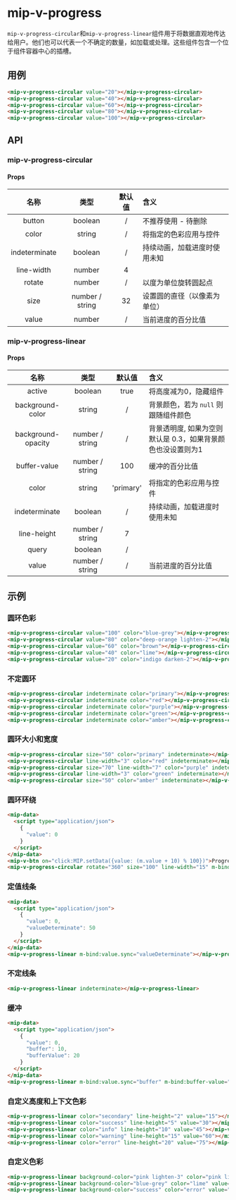 # mip-v-progress

`mip-v-progress-circular`和`mip-v-progress-linear`组件用于将数据直观地传达给用户。他们也可以代表一个不确定的数量，如加载或处理。这些组件包含一个位于组件容器中心的插槽。

## 用例

```html
<mip-v-progress-circular value="20"></mip-v-progress-circular>
<mip-v-progress-circular value="40"></mip-v-progress-circular>
<mip-v-progress-circular value="60"></mip-v-progress-circular>
<mip-v-progress-circular value="80"></mip-v-progress-circular>
<mip-v-progress-circular value="100"></mip-v-progress-circular>
```

## API

### mip-v-progress-circular

#### Props

名称|类型|默认值|含义
:--:|:--:|:--:|:---
button|boolean|/|不推荐使用 - 待删除
color|string|/|将指定的色彩应用与控件
indeterminate|boolean|/|持续动画，加载进度时使用未知
line-width|number|4|
rotate|number|/|以度为单位旋转圆起点
size|number / string|32|设置圆的直径（以像素为单位）
value|number|/|当前进度的百分比值

### mip-v-progress-linear

#### Props

名称|类型|默认值|含义
:--:|:--:|:--:|:---
active|boolean|true|将高度减为0，隐藏组件
background-color|string|/|背景颜色，若为 `null` 则跟随组件颜色
background-opacity|number / string|/|背景透明度, 如果为空则默认是 0.3，如果背景颜色也没设置则为1
buffer-value|number / string|100|缓冲的百分比值
color|string|'primary'|将指定的色彩应用与控件
indeterminate|boolean|/|持续动画，加载进度时使用未知
line-height|number / string|7|
query|boolean|/|
value|number / string|/|当前进度的百分比值

## 示例

### 圆环色彩

```html
<mip-v-progress-circular value="100" color="blue-grey"></mip-v-progress-circular>
<mip-v-progress-circular value="80" color="deep-orange lighten-2"></mip-v-progress-circular>
<mip-v-progress-circular value="60" color="brown"></mip-v-progress-circular>
<mip-v-progress-circular value="40" color="lime"></mip-v-progress-circular>
<mip-v-progress-circular value="20" color="indigo darken-2"></mip-v-progress-circular>
```

### 不定圆环

```html
<mip-v-progress-circular indeterminate color="primary"></mip-v-progress-circular>
<mip-v-progress-circular indeterminate color="red"></mip-v-progress-circular>
<mip-v-progress-circular indeterminate color="purple"></mip-v-progress-circular>
<mip-v-progress-circular indeterminate color="green"></mip-v-progress-circular>
<mip-v-progress-circular indeterminate color="amber"></mip-v-progress-circular>
```

### 圆环大小和宽度

```html
<mip-v-progress-circular size="50" color="primary" indeterminate></mip-v-progress-circular>
<mip-v-progress-circular line-width="3" color="red" indeterminate></mip-v-progress-circular>
<mip-v-progress-circular size="70" line-width="7" color="purple" indeterminate></mip-v-progress-circular>
<mip-v-progress-circular line-width="3" color="green" indeterminate></mip-v-progress-circular>
<mip-v-progress-circular size="50" color="amber" indeterminate></mip-v-progress-circular>
```

### 圆环环绕

```html
<mip-data>
  <script type="application/json">
    {
      "value": 0
    }
  </script>
</mip-data>
<mip-v-btn on="click:MIP.setData({value: (m.value + 10) % 100})">Progress</mip-v-btn>
<mip-v-progress-circular rotate="360" size="100" line-width="15" m-bind:value="value" color="teal"></mip-v-progress-circular>
```

### 定值线条

```html
<mip-data>
  <script type="application/json">
    {
      "value": 0,
      "valueDeterminate": 50
    }
  </script>
</mip-data>
<mip-v-progress-linear m-bind:value.sync="valueDeterminate"></mip-v-progress-linear>
```

### 不定线条

```html
<mip-v-progress-linear indeterminate></mip-v-progress-linear>
```

### 缓冲

```html
<mip-data>
  <script type="application/json">
    {
      "value": 0,
      "buffer": 10,
      "bufferValue": 20
    }
  </script>
</mip-data>
<mip-v-progress-linear m-bind:value.sync="buffer" m-bind:buffer-value="bufferValue" buffer></mip-v-progress-linear>
```

### 自定义高度和上下文色彩

```html
<mip-v-progress-linear color="secondary" line-height="2" value="15"></mip-v-progress-linear>
<mip-v-progress-linear color="success" line-height="5" value="30"></mip-v-progress-linear>
<mip-v-progress-linear color="info" line-height="10" value="45"></mip-v-progress-linear>
<mip-v-progress-linear color="warning" line-height="15" value="60"></mip-v-progress-linear>
<mip-v-progress-linear color="error" line-height="20" value="75"></mip-v-progress-linear>
```

### 自定义色彩

```html
<mip-v-progress-linear background-color="pink lighten-3" color="pink lighten-1" value="15"></mip-v-progress-linear>
<mip-v-progress-linear background-color="blue-grey" color="lime" value="30"></mip-v-progress-linear>
<mip-v-progress-linear background-color="success" color="error" value="45"></mip-v-progress-linear>
```
